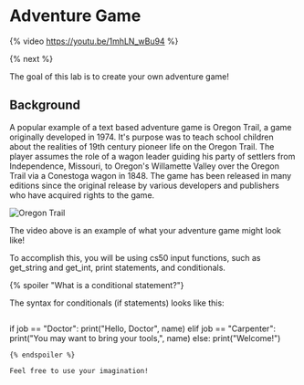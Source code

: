 # Adventure Game

{% video https://youtu.be/1mhLN_wBu94 %}

{% next %}

The goal of this lab is to create your own adventure game!

## Background

A popular example of a text based adventure game is Oregon Trail, a game originally developed in 1974. It's purpose was to teach school children about the realities of 19th century pioneer life on the Oregon Trail. The player assumes the role of a wagon leader guiding his party of settlers from Independence, Missouri, to Oregon's Willamette Valley over the Oregon Trail via a Conestoga wagon in 1848. The game has been released in many editions since the original release by various developers and publishers who have acquired rights to the game.

![Oregon Trail](http://intro.cs50nestm.net/wp-content/uploads/2019/04/oregon-trail.png)

The video above is an example of what your adventure game might look like!

To accomplish this, you will be using cs50 input functions, such as get_string and get_int, print statements, and conditionals. 

{% spoiler "What is a conditional statement?"}

The syntax for conditionals (if statements) looks like this:

```python
```
if job == "Doctor":
  print("Hello, Doctor", name)
elif job == "Carpenter":
  print("You may want to bring your tools,", name)
else:
  print("Welcome!")
```
{% endspoiler %}

Feel free to use your imagination!
